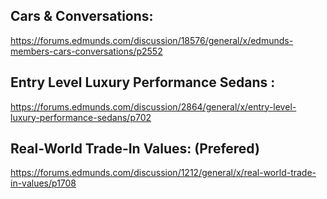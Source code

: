 ## Cars & Conversations: 
  https://forums.edmunds.com/discussion/18576/general/x/edmunds-members-cars-conversations/p2552 


## Entry Level Luxury Performance Sedans :
  https://forums.edmunds.com/discussion/2864/general/x/entry-level-luxury-performance-sedans/p702 
  
## Real-World Trade-In Values: (Prefered) 
  https://forums.edmunds.com/discussion/1212/general/x/real-world-trade-in-values/p1708
